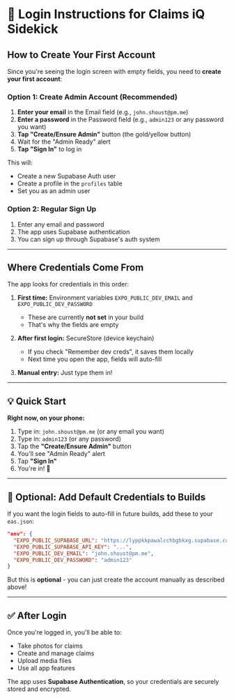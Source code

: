 # 🔐 Login Instructions for Claims iQ Sidekick

## How to Create Your First Account

Since you're seeing the login screen with empty fields, you need to **create your first account**:

### Option 1: Create Admin Account (Recommended)

1. **Enter your email** in the Email field (e.g., `john.shoust@pm.me`)
2. **Enter a password** in the Password field (e.g., `admin123` or any password you want)
3. **Tap "Create/Ensure Admin"** button (the gold/yellow button)
4. Wait for the "Admin Ready" alert
5. **Tap "Sign In"** to log in

This will:
- Create a new Supabase Auth user
- Create a profile in the `profiles` table
- Set you as an admin user

### Option 2: Regular Sign Up

1. Enter any email and password
2. The app uses Supabase authentication
3. You can sign up through Supabase's auth system

---

## Where Credentials Come From

The app looks for credentials in this order:

1. **First time:** Environment variables `EXPO_PUBLIC_DEV_EMAIL` and `EXPO_PUBLIC_DEV_PASSWORD`
   - These are currently **not set** in your build
   - That's why the fields are empty

2. **After first login:** SecureStore (device keychain)
   - If you check "Remember dev creds", it saves them locally
   - Next time you open the app, fields will auto-fill

3. **Manual entry:** Just type them in!

---

## 💡 Quick Start

**Right now, on your phone:**

1. Type in: `john.shoust@pm.me` (or any email you want)
2. Type in: `admin123` (or any password)
3. Tap the **"Create/Ensure Admin"** button
4. You'll see "Admin Ready" alert
5. Tap **"Sign In"**
6. You're in! 🎉

---

## 🔧 Optional: Add Default Credentials to Builds

If you want the login fields to auto-fill in future builds, add these to your `eas.json`:

```json
"env": {
  "EXPO_PUBLIC_SUPABASE_URL": "https://lyppkkpawalcchbgbkxg.supabase.co",
  "EXPO_PUBLIC_SUPABASE_API_KEY": "...",
  "EXPO_PUBLIC_DEV_EMAIL": "john.shoust@pm.me",
  "EXPO_PUBLIC_DEV_PASSWORD": "admin123"
}
```

But this is **optional** - you can just create the account manually as described above!

---

## ✅ After Login

Once you're logged in, you'll be able to:
- Take photos for claims
- Create and manage claims
- Upload media files
- Use all app features

The app uses **Supabase Authentication**, so your credentials are securely stored and encrypted.

